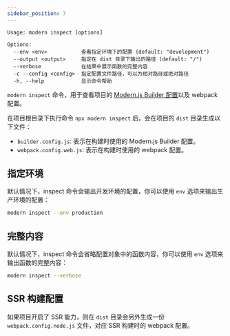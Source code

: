 ```yaml
---
sidebar_position: 7
---
```


```
Usage: modern inspect [options]

Options:
  --env <env>           查看指定环境下的配置 (default: "development")
  --output <output>     指定在 dist 目录下输出的路径 (default: "/")
  --verbose             在结果中展示函数的完整内容
  -c --config <config>  指定配置文件路径，可以为相对路径或绝对路径
  -h, --help            显示命令帮助
```

`modern inspect` 命令，用于查看项目的 [Modern.js Builder 配置](https://modernjs.dev/builder/zh/guide/basic/builder-config.html)以及 webpack 配置。

在项目根目录下执行命令 `npx modern inspect` 后，会在项目的 `dist` 目录生成以下文件：

- `builder.config.js`: 表示在构建时使用的 Modern.js Builder 配置。
- `webpack.config.web.js`: 表示在构建时使用的 webpack 配置。

## 指定环境

默认情况下，inspect 命令会输出开发环境的配置，你可以使用 `env` 选项来输出生产环境的配置：

```bash
modern inspect --env production
```

## 完整内容

默认情况下，inspect 命令会省略配置对象中的函数内容，你可以使用 `env` 选项来输出函数的完整内容：

```bash
modern inspect --verbose
```

## SSR 构建配置

如果项目开启了 SSR 能力，则在 `dist` 目录会另外生成一份 `webpack.config.node.js` 文件，对应 SSR 构建时的 webpack 配置。
